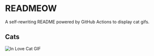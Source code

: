 # READMEOW

A self-rewriting README powered by GitHub Actions to display cat gifs.

## Cats

![In Love Cat GIF](https://media4.giphy.com/media/MDJ9IbxxvDUQM/200.gif?cid=9acd02daouy7v4qtur9e8s4v7g7odr7v18owhcdvz33evx3u&ep=v1_gifs_search&rid=200.gif&ct=g)

